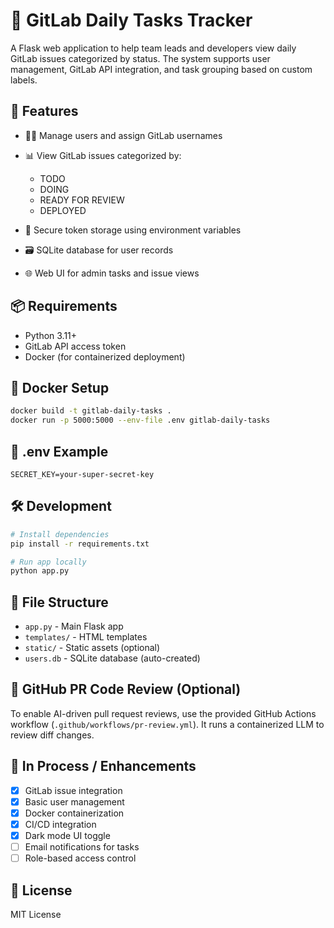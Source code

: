 # 🧠 GitLab Daily Tasks Tracker

A Flask web application to help team leads and developers view daily GitLab issues categorized by status. The system supports user management, GitLab API integration, and task grouping based on custom labels.

## 🚀 Features

* 🧑‍💼 Manage users and assign GitLab usernames
* 📊 View GitLab issues categorized by:

  * TODO
  * DOING
  * READY FOR REVIEW
  * DEPLOYED
* 🔐 Secure token storage using environment variables
* 🗃️ SQLite database for user records
* 🌐 Web UI for admin tasks and issue views

## 📦 Requirements

* Python 3.11+
* GitLab API access token
* Docker (for containerized deployment)

## 🐳 Docker Setup

```bash
docker build -t gitlab-daily-tasks .
docker run -p 5000:5000 --env-file .env gitlab-daily-tasks
```

## 📝 .env Example

```
SECRET_KEY=your-super-secret-key
```

## 🛠️ Development

```bash
# Install dependencies
pip install -r requirements.txt

# Run app locally
python app.py
```

## 📁 File Structure

* `app.py` - Main Flask app
* `templates/` - HTML templates
* `static/` - Static assets (optional)
* `users.db` - SQLite database (auto-created)

## 🤖 GitHub PR Code Review (Optional)

To enable AI-driven pull request reviews, use the provided GitHub Actions workflow (`.github/workflows/pr-review.yml`). It runs a containerized LLM to review diff changes.

## 🔄 In Process / Enhancements

* [x] GitLab issue integration
* [x] Basic user management
* [x] Docker containerization
* [x] CI/CD integration
* [x] Dark mode UI toggle
* [ ] Email notifications for tasks
* [ ] Role-based access control

## 📃 License

MIT License
